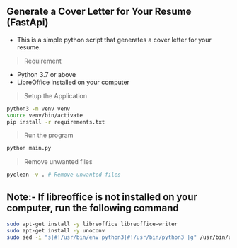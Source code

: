 ## Generate a Cover Letter for Your Resume (FastApi)

- This is a simple python script that generates a cover letter for your resume.

> Requirement
- Python 3.7 or above
- LibreOffice installed on your computer


> Setup the Application
```bash
python3 -m venv venv
source venv/bin/activate
pip install -r requirements.txt
```
> Run the program
```bash
python main.py
```
> Remove unwanted files
```bash
pyclean -v . # Remove unwanted files
```

## Note:- If libreoffice is not installed on your computer, run the following command
```bash
sudo apt-get install -y libreoffice libreoffice-writer
sudo apt-get install -y unoconv
sudo sed -i "s|#!/usr/bin/env python3|#!/usr/bin/python3 |g" /usr/bin/unoconv
```